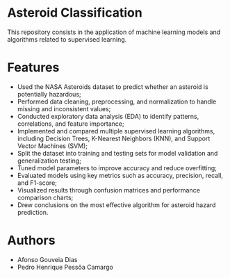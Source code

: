 # Asteroid Classification
This repository consists in the application of machine learning models and algorithms related to supervised learning.

# Features

- Used the NASA Asteroids dataset to predict whether an asteroid is potentially hazardous;
- Performed data cleaning, preprocessing, and normalization to handle missing and inconsistent values;
- Conducted exploratory data analysis (EDA) to identify patterns, correlations, and feature importance;
- Implemented and compared multiple supervised learning algorithms, including Decision Trees, K-Nearest Neighbors (KNN), and Support Vector Machines (SVM);
- Split the dataset into training and testing sets for model validation and generalization testing;
- Tuned model parameters to improve accuracy and reduce overfitting;
- Evaluated models using key metrics such as accuracy, precision, recall, and F1-score;
- Visualized results through confusion matrices and performance comparison charts;
- Drew conclusions on the most effective algorithm for asteroid hazard prediction.

# Authors
- Afonso Gouveia Dias
- Pedro Henrique Pessôa Camargo
